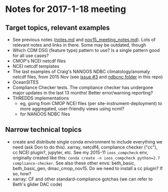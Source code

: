 # Notes for 2017-1-18 meeting

## Target topics, relevant examples

- See previous notes ([notes.md](notes.md) and [nov15_meeting_notes.md](nov15_meeting_notes.md)). Lots of relevant notes and links in there. Some may be outdated, though
- Which CDM DSG (feature type) pattern to use? Is a single pattern good for all use cases?
- CMOP's NCEI netcdf files
- NCEI netcdf templates
- The last examples of Craig's NANOOS NDBC climatology/anomaly netcdf files, from 2015 Nov (see [issue #3](https://github.com/nanoos-pnw/site-timeseries/issues/3) and [ndbcnc folder](ndbcnc) in this repo)
- OceanSITES
- Compliance Checker tests. The compliance checker has undergone major updates in the last 13 months! Better error/warning reporting?
- THREDDS implementations
  - eg, going from CMOP NCEI files (per site-instrument-deployment) to more aggregated, user-friendly views using ncml?
  - for NANOOS NDBC files

## Narrow technical topics
- create and distribute single conda environment to include everything we need (ask Don to do this). xarray, netcdf4, compliance checker ("cc"), cc NCEI plugin?, jupyter, etc. See my 2015-11 `ioos_compcheck` env, originally created like this: `conda create -n ioos_compcheck python=2.7 compliance-checker`. See also these other envs: beth_basic, beth_basic_gen, dmac_cmop_nov15. Do we need to install a cc plugin? If so, how?
- xarray: CF and other standard-compliance gotchas (we can refer to Beth's glider DAC code)

